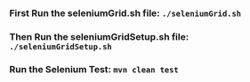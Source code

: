 ### First Run the seleniumGrid.sh file: `./seleniumGrid.sh`

### Then Run the seleniumGridSetup.sh file: `./seleniumGridSetup.sh`

### Run the Selenium Test: `mvn clean test`
